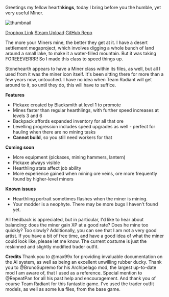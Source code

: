 Greetings my fellow hearth**kings**, today I bring before you the humble, yet very useful Miner.

![thumbnail](https://discourse.stonehearth.net/uploads/stonehearth/original/3X/7/1/710e62764ce712c27c9a88616ed628cd26f39dbf.jpg)

[Dropbox Link](https://www.dropbox.com/s/g1mh5zlmtyp7kwf/miner_prof.smod?dl=0)
[Steam Upload](https://steamcommunity.com/sharedfiles/filedetails/?id=1359741441)
[GitHub Repo](https://github.com/Moai-/miner_prof)

The more your Miners mine, the better they get at it. I have a desert settlement megaproject, which involves digging a whole bunch of land around a small lake, to make it a water-filled mountain. But it was taking FOREEEVERRR! So I made this class to speed things up.  

Stonehearth appears to have a Miner class within its files, as well, but all I used from it was the miner icon itself. It's been sitting there for more than a few years now, untouched. I have no idea when Team Radiant will get around to it, so until they do, this will have to suffice.  

**Features**

* Pickaxe created by Blacksmith at level 1 to promote
* Mines faster than regular hearthlings, with further speed increases at levels 3 and 6
* Backpack affords expanded inventory for all that ore
* Levelling progression includes speed upgrades as well - perfect for hauling when there are no mining tasks
* **Cannot build**, so you still need workers for that

**Coming soon**
* More equipment (pickaxes, mining hammers, lantern)
* Pickaxe always visible
* Hearthling stats affect job ability
* More experience gained when mining ore veins, ore more frequently found by higher-level miners

**Known issues**
* Hearthling portrait sometimes flashes when the miner is mining.
* Your modder is a neophyte. There may be more bugs I haven't found yet.

All feedback is appreciated, but in particular, I'd like to hear about balancing: does the miner gain XP at a good rate? Does he mine too quickly? Too slowly? Additionally, you can see that I am not a very good artist. If you have a bit of free time, and have a good idea of what the miner could look like, please let me know. The current costume is just the reskinned and slightly modified trader outfit.

**Credits**
Thank you to @max99x for providing invaluable documentation on the AI system, as well as being an excellent unwilling rubber ducky. Thank you to @BrunoSupremo for his Archipelago mod, the largest up-to-date mod I am aware of, that I used as a reference. Special mention to @RepeatPan for all his past help and encouragement. And thank you of course Team Radiant for this fantastic game. I've used the trader outfit models, as well as some lua files, from the base game.
